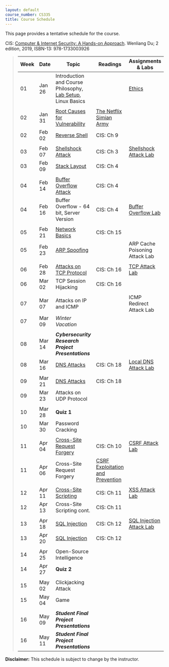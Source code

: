 ```yaml
---
layout: default
course_number: CS335
title: Course Schedule
---
```


This page provides a tentative schedule for the course.

CIS: <a href="https://www.amazon.com/Computer-Internet-Security-Hands-Approach/dp/1733003924">Computer & Internet Security: A Hands-on Approach</a>. Wenliang Du; 2 edition, 2019, ISBN-13: 978-1733003926

>  Week    | Date     | Topic        | Readings   | Assignments & Labs                                  
> -------- | -------- | ------------ | ---------- | -------------------------------------
> 01 | Jan 26 | Introduction and Course Philosophy, [Lab Setup](../labs/setup.html), Linux Basics | | [Ethics](../assignments/ethics.html)
> | | | |
> 02 | Jan 31 | [Root Causes for Vulnerability](../slides/01_Reason_Vulnerability.pdf) | [The Netflix Simian Army](https://netflixtechblog.com/the-netflix-simian-army-16e57fbab116) |
> 02 | Feb 02 | [Reverse Shell](../slides/09_Reverse_Shell.pdf)| CIS: Ch 9 | |  
> | | | |
> 03 | Feb 07 | [Shellshock Attack](../slides/03_Shellshock.pdf) | CIS: Ch 3 | [Shellshock Attack Lab](../labs/shellshock.html)
> 03 | Feb 09 | [Stack Layout](../slides/04_Buffer_Overflow.pdf) | CIS: Ch 4 | 
> | | | |
> 04 | Feb 14 | [Buffer Overflow Attack](../slides/04_Buffer_Overflow.pdf) | CIS: Ch 4 | 
> 04 | Feb 16 | Buffer Overflow - 64 bit, Server Version | CIS: Ch 4 | [Buffer Overflow Lab](../labs/buffer_overflow.html) 
> | | | |
> 05 | Feb 21 | [Network Basics](../slides/Network_Basics.pdf) | CIS: Ch 15 |
> 05 | Feb 23 | [ARP Spoofing](../slides/ARP_Spoofing.pdf) | | ARP Cache Poisoning Attack Lab
> | | | |
> 06 | Feb 28 | [Attacks on TCP Protocol](../slides/16_TCP_Attack.pdf) | CIS: Ch 16 | [TCP Attack Lab](../labs/tcp_attack.html)
> 06 | Mar 02 | TCP Session Hijacking | CIS: Ch 16 | 
> | | | |
> 07 | Mar 07 | Attacks on IP and ICMP | | ICMP Redirect Attack Lab
> 07 | Mar 09 | _Winter Vacation_ | |
> | | | |
> 08 | Mar 14 | *__Cybersecurity Research Project Presentations__* | |
> 08 | Mar 16 | [DNS Attacks](../slides/18_DNS_Attacks.pdf) | CIS: Ch 18 | [Local DNS Attack Lab](../labs/dns_attack.html)
> | | | |
> 09 | Mar 21 | [DNS Attacks](../slides/18_DNS_Attacks.pdf) | CIS: Ch 18 |
> 09 | Mar 23 | Attacks on UDP Protocol | |
> | | | |
> 10 | Mar 28 | __Quiz 1__ | |
> 10 | Mar 30 | Password Cracking | |
> | | | |
> 11 | Apr 04 | [Cross-Site Request Forgery](../slides/10_Web_CSRF.pdf) | CIS: Ch 10 | [CSRF Attack Lab](../labs/csrf_attack.html)
> 11 | Apr 06 | Cross-Site Request Forgery | [CSRF Exploitation and Prevention](papers/csrf.pdf) |
> | | | |
> 12 | Apr 11 | [Cross-Site Scripting](../slides/11_Web_XSS.pdf) | CIS: Ch 11 | [XSS Attack Lab](../labs/xss_attack.html)
> 12 | Apr 13 | Cross-Site Scripting cont. | CIS: Ch 11 |
> | | | |
> 13 | Apr 18 | [SQL Injection](../slides/12_Web_SQL_Injection.pdf) | CIS: Ch 12 | [SQL Injection Attack Lab](../labs/sql_attack.html)
> 13 | Apr 20 | [SQL Injection](../slides/12_Web_SQL_Injection.pdf) | CIS: Ch 12 |
> | | | |
> 14 | Apr 25 | Open-Source Intelligence | |
> 14 | Apr 27 | __Quiz 2__ | |
> | | | |
> 15 | May 02 | Clickjacking Attack | |
> 15 | May 04 | Game | |
> | | | |
> 16 | May 09 | *__Student Final Project Presentations__*
> 16 | May 11 | *__Student Final Project Presentations__*

**Disclaimer:** This schedule is subject to change by the instructor.
